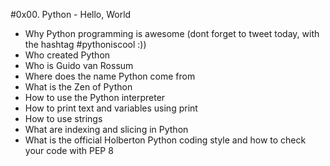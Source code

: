 #0x00. Python - Hello, World
* Why Python programming is awesome (dont forget to tweet today, with the hashtag #pythoniscool :))
* Who created Python
* Who is Guido van Rossum
* Where does the name Python come from
* What is the Zen of Python
* How to use the Python interpreter
* How to print text and variables using print
* How to use strings
* What are indexing and slicing in Python
* What is the official Holberton Python coding style and how to check your code with PEP 8
